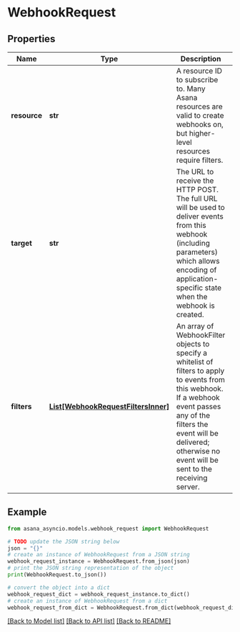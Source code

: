 # WebhookRequest


## Properties

Name | Type | Description | Notes
------------ | ------------- | ------------- | -------------
**resource** | **str** | A resource ID to subscribe to. Many Asana resources are valid to create webhooks on, but higher-level resources require filters. | 
**target** | **str** | The URL to receive the HTTP POST. The full URL will be used to deliver events from this webhook (including parameters) which allows encoding of application-specific state when the webhook is created. | 
**filters** | [**List[WebhookRequestFiltersInner]**](WebhookRequestFiltersInner.md) | An array of WebhookFilter objects to specify a whitelist of filters to apply to events from this webhook. If a webhook event passes any of the filters the event will be delivered; otherwise no event will be sent to the receiving server. | [optional] 

## Example

```python
from asana_asyncio.models.webhook_request import WebhookRequest

# TODO update the JSON string below
json = "{}"
# create an instance of WebhookRequest from a JSON string
webhook_request_instance = WebhookRequest.from_json(json)
# print the JSON string representation of the object
print(WebhookRequest.to_json())

# convert the object into a dict
webhook_request_dict = webhook_request_instance.to_dict()
# create an instance of WebhookRequest from a dict
webhook_request_from_dict = WebhookRequest.from_dict(webhook_request_dict)
```
[[Back to Model list]](../README.md#documentation-for-models) [[Back to API list]](../README.md#documentation-for-api-endpoints) [[Back to README]](../README.md)


